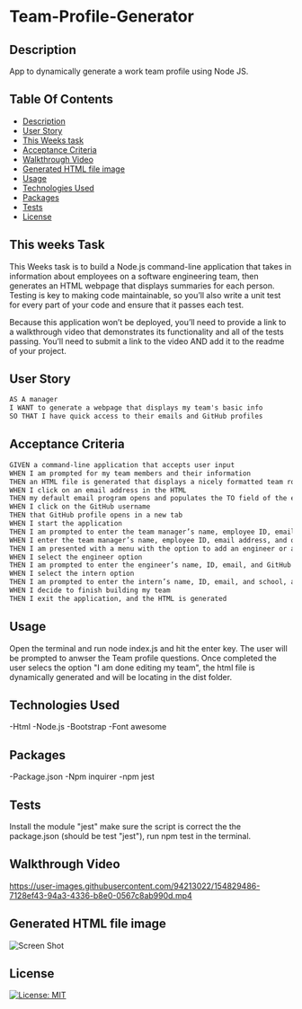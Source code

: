 # Team-Profile-Generator

 ## Description

App to dynamically generate a work team profile using Node JS.

 ## Table Of Contents
  * [Description](#description)
  * [User Story](#user-story)
  * [This Weeks task](#this-weeks-task)
  * [Acceptance Criteria](#acceptance-criteria )
  * [Walkthrough Video](#walkthrough-video)
  * [Generated HTML file image ](#generated-html-file-image)
  * [Usage](#usage)
  * [Technologies Used](#technologies-used)
  * [Packages](#packages)
  * [Tests](#tests)
  * [License](#license)
  

## This weeks Task

This Weeks task is to build a Node.js command-line application that takes in information about employees on a software engineering team, then generates an HTML webpage that displays summaries for each person. Testing is key to making code maintainable, so you’ll also write a unit test for every part of your code and ensure that it passes each test.

Because this application won’t be deployed, you’ll need to provide a link to a walkthrough video that demonstrates its functionality and all of the tests passing. You’ll need to submit a link to the video AND add it to the readme of your project.


## User Story

```md
AS A manager
I WANT to generate a webpage that displays my team's basic info
SO THAT I have quick access to their emails and GitHub profiles
```

## Acceptance Criteria

```md
GIVEN a command-line application that accepts user input
WHEN I am prompted for my team members and their information
THEN an HTML file is generated that displays a nicely formatted team roster based on user input
WHEN I click on an email address in the HTML
THEN my default email program opens and populates the TO field of the email with the address
WHEN I click on the GitHub username
THEN that GitHub profile opens in a new tab
WHEN I start the application
THEN I am prompted to enter the team manager’s name, employee ID, email address, and office number
WHEN I enter the team manager’s name, employee ID, email address, and office number
THEN I am presented with a menu with the option to add an engineer or an intern or to finish building my team
WHEN I select the engineer option
THEN I am prompted to enter the engineer’s name, ID, email, and GitHub username, and I am taken back to the menu
WHEN I select the intern option
THEN I am prompted to enter the intern’s name, ID, email, and school, and I am taken back to the menu
WHEN I decide to finish building my team
THEN I exit the application, and the HTML is generated
```
## Usage

Open the terminal and run node index.js  and hit the enter key. 
The user will be prompted to anwser the Team profile questions. Once completed the user selecs the option "I am done editing my team", the html file is dynamically generated and will be locating in the dist folder. 

## Technologies Used
-Html
-Node.js
-Bootstrap
-Font awesome 

## Packages
-Package.json
-Npm inquirer
-npm jest

## Tests 
Install the module "jest" make sure the script is correct the the package.json (should be test "jest"), run npm test in the terminal.


## Walkthrough Video


https://user-images.githubusercontent.com/94213022/154829486-7128ef43-94a3-4336-b8e0-0567c8ab990d.mp4



## Generated HTML file image
![Screen Shot](https://user-images.githubusercontent.com/94213022/154829477-3aa8e0ee-be1c-499f-be31-4dfdf881c85a.png)


## License

[![License: MIT](https://img.shields.io/badge/License-MIT-yellow.svg)](https://opensource.org/licenses/MIT)
